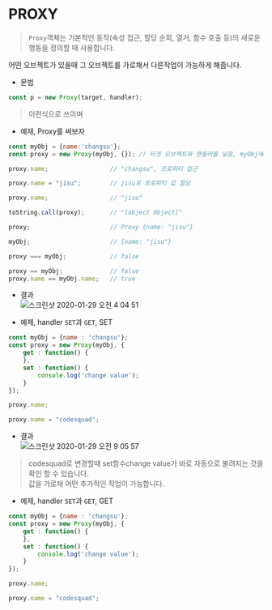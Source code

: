 # PROXY
> `Proxy`객체는 기본적인 동작(속성 접근, 할당 순회, 열거, 함수 호출 등)의 새로운 행동을 정의할 때 사용합니다.

어떤 오브젝트가 있을때 그 오브젝트를 가로채서 다른작업이 가능하게 해줍니다.

- 문법
```javascript
const p = new Proxy(target, handler);
```
> 이런식으로 쓰이며 

- 예재, Proxy를 써보자
```javascript
const myObj = {name:'changsu'};
const proxy = new Proxy(myObj, {}); // 타겟 오브젝트와 핸들러를 넣음, myObj에는 Proxy로 래핑할 대상 객체를 지정

proxy.name;                 // "changsu", 프로퍼티 접근

proxy.name = "jisu";        // jisu로 프로퍼티 값 할당

proxy.name;                 // "jisu"

toString.call(proxy);       // "[object Object]"

proxy;                      // Proxy {name: "jisu"}

myObj;                      // {name: "jisu"}

proxy === myObj;            // false

proxy == myObj;             // false
proxy.name == myObj.name;   // true
```

- 결과  
![스크린샷 2020-01-29 오전 4 04 51](https://user-images.githubusercontent.com/29330085/73296274-bf245b00-424c-11ea-817e-4af08e83de2f.png)


- 예제, handler `SET`과 `GET`, SET
```javascript
const myObj = {name : 'changsu'};
const proxy = new Proxy(myObj, {
    get : function() {
    },
    set : function() {
        console.log('change value');
    }
});

proxy.name;

proxy.name = "codesquad";
```
- 결과   
![스크린샷 2020-01-29 오전 9 05 57](https://user-images.githubusercontent.com/29330085/73316718-30790380-4277-11ea-8c9a-6df98c6b695d.png)
> codesquad로 변경할때 set함수change value가 바로 자동으로 불려지는 것을 확인 할 수 있습니다.   
값을 가로채 어떤 추가적인 작업이 가능합니다.

- 예제, handler `SET`과 `GET`, GET
```javascript
const myObj = {name : 'changsu'};
const proxy = new Proxy(myObj, {
    get : function() {
    },
    set : function() {
        console.log('change value');
    }
});

proxy.name;

proxy.name = "codesquad";
```









